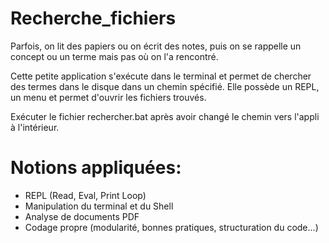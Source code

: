 # Recherche_fichiers
Parfois, on lit des papiers ou on écrit des notes, puis on se rappelle un concept ou un terme mais pas où on l'a rencontré.

Cette petite application s'exécute dans le terminal et permet de chercher des termes dans le disque dans un chemin spécifié. Elle possède un REPL, un menu et permet d'ouvrir les fichiers trouvés.

Exécuter le fichier rechercher.bat après avoir changé le chemin vers l'appli à l'intérieur.

# Notions appliquées:
- REPL (Read, Eval, Print Loop)
- Manipulation du terminal et du Shell
- Analyse de documents PDF
- Codage propre (modularité, bonnes pratiques, structuration du code...)
